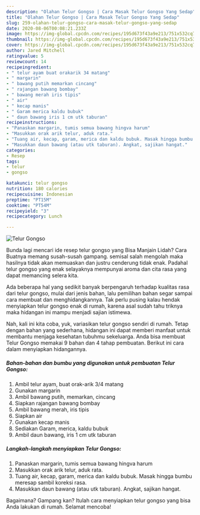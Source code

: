```yaml
---
description: "Olahan Telur Gongso | Cara Masak Telur Gongso Yang Sedap"
title: "Olahan Telur Gongso | Cara Masak Telur Gongso Yang Sedap"
slug: 259-olahan-telur-gongso-cara-masak-telur-gongso-yang-sedap
date: 2020-08-06T00:08:21.233Z
image: https://img-global.cpcdn.com/recipes/195d673f43a9e213/751x532cq70/telur-gongso-foto-resep-utama.jpg
thumbnail: https://img-global.cpcdn.com/recipes/195d673f43a9e213/751x532cq70/telur-gongso-foto-resep-utama.jpg
cover: https://img-global.cpcdn.com/recipes/195d673f43a9e213/751x532cq70/telur-gongso-foto-resep-utama.jpg
author: Jared Mitchell
ratingvalue: 5
reviewcount: 14
recipeingredient:
- " telur ayam buat orakarik 34 matang"
- " margarin"
- " bawang putih memarkan cincang"
- " rajangan bawang bombay"
- " bawang merah iris tipis"
- " air"
- " kecap manis"
- " Garam merica kaldu bubuk"
- " daun bawang iris 1 cm utk taburan"
recipeinstructions:
- "Panaskan margarin, tumis semua bawang hingva harum"
- "Masukkan orak arik telur, aduk rata."
- "Tuang air, kecap, garam, merica dan kaldu bubuk. Masak hingga bumbu meresap sambil koreksi rasa."
- "Masukkan daun bawang (atau utk taburan). Angkat, sajikan hangat."
categories:
- Resep
tags:
- telur
- gongso

katakunci: telur gongso 
nutrition: 180 calories
recipecuisine: Indonesian
preptime: "PT15M"
cooktime: "PT54M"
recipeyield: "3"
recipecategory: Lunch

---
```



![Telur Gongso](https://img-global.cpcdn.com/recipes/195d673f43a9e213/751x532cq70/telur-gongso-foto-resep-utama.jpg)

Bunda lagi mencari ide resep telur gongso yang Bisa Manjain Lidah? Cara Buatnya memang susah-susah gampang. semisal salah mengolah maka hasilnya tidak akan memuaskan dan justru cenderung tidak enak. Padahal telur gongso yang enak selayaknya mempunyai aroma dan cita rasa yang dapat memancing selera kita.



Ada beberapa hal yang sedikit banyak berpengaruh terhadap kualitas rasa dari telur gongso, mulai dari jenis bahan, lalu pemilihan bahan segar sampai cara membuat dan menghidangkannya. Tak perlu pusing kalau hendak menyiapkan telur gongso enak di rumah, karena asal sudah tahu triknya maka hidangan ini mampu menjadi sajian istimewa.


Nah, kali ini kita coba, yuk, variasikan telur gongso sendiri di rumah. Tetap dengan bahan yang sederhana, hidangan ini dapat memberi manfaat untuk membantu menjaga kesehatan tubuhmu sekeluarga. Anda bisa membuat Telur Gongso memakai 9 bahan dan 4 tahap pembuatan. Berikut ini cara dalam menyiapkan hidangannya.

<!--inarticleads1-->

##### Bahan-bahan dan bumbu yang digunakan untuk pembuatan Telur Gongso:

1. Ambil  telur ayam, buat orak-arik 3/4 matang
1. Gunakan  margarin
1. Ambil  bawang putih, memarkan, cincang
1. Siapkan  rajangan bawang bombay
1. Ambil  bawang merah, iris tipis
1. Siapkan  air
1. Gunakan  kecap manis
1. Sediakan  Garam, merica, kaldu bubuk
1. Ambil  daun bawang, iris 1 cm utk taburan




<!--inarticleads2-->

##### Langkah-langkah menyiapkan Telur Gongso:

1. Panaskan margarin, tumis semua bawang hingva harum
1. Masukkan orak arik telur, aduk rata.
1. Tuang air, kecap, garam, merica dan kaldu bubuk. Masak hingga bumbu meresap sambil koreksi rasa.
1. Masukkan daun bawang (atau utk taburan). Angkat, sajikan hangat.




Bagaimana? Gampang kan? Itulah cara menyiapkan telur gongso yang bisa Anda lakukan di rumah. Selamat mencoba!
